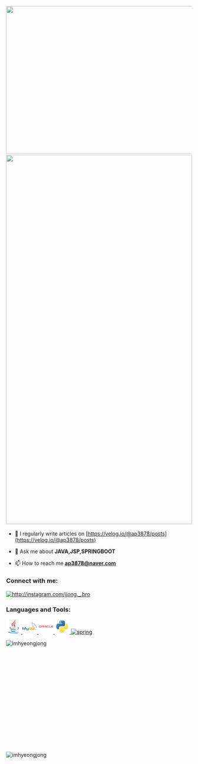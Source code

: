 <div align="center">
<img src="https://github.com/imhyeongjong/imhyeongjong/assets/85678935/ad618b6d-1e23-473a-b1d6-2f37f686c51a" height="400" width="800" />
</div>

<img width="100%" height="1000" src="https://i.pinimg.com/564x/73/b6/26/73b62685862fad394212f7e1b0d3b8af.jpg"/>

- 📝 I regularly write articles on [https://velog.io/@ap3878/posts](https://velog.io/@ap3878/posts)

- 💬 Ask me about **JAVA,JSP,SPRINGBOOT**

- 📫 How to reach me **ap3878@naver.com**

<h3 align="left">Connect with me:</h3>
<p align="left">
<a href="http://instagram.com/jjong._.bro" target="blank"><img align="center" src="https://raw.githubusercontent.com/rahuldkjain/github-profile-readme-generator/master/src/images/icons/Social/instagram.svg" alt="http://instagram.com/jjong._.bro" height="30" width="40" /></a>
</p>

<h3 align="left">Languages and Tools:</h3>
<p align="left"> <a href="https://www.java.com" target="_blank" rel="noreferrer"> <img src="https://raw.githubusercontent.com/devicons/devicon/master/icons/java/java-original.svg" alt="java" width="40" height="40"/> </a> <a href="https://www.mysql.com/" target="_blank" rel="noreferrer"> <img src="https://raw.githubusercontent.com/devicons/devicon/master/icons/mysql/mysql-original-wordmark.svg" alt="mysql" width="40" height="40"/> </a> <a href="https://www.oracle.com/" target="_blank" rel="noreferrer"> <img src="https://raw.githubusercontent.com/devicons/devicon/master/icons/oracle/oracle-original.svg" alt="oracle" width="40" height="40"/> </a> <a href="https://www.python.org" target="_blank" rel="noreferrer"> <img src="https://raw.githubusercontent.com/devicons/devicon/master/icons/python/python-original.svg" alt="python" width="40" height="40"/> </a> <a href="https://spring.io/" target="_blank" rel="noreferrer"> <img src="https://www.vectorlogo.zone/logos/springio/springio-icon.svg" alt="spring" width="40" height="40"/> </a> </p>

<p><img align="left" src="https://github-readme-stats.vercel.app/api/top-langs?username=imhyeongjong&show_icons=true&locale=en&layout=compact" alt="imhyeongjong" width="400" height="300" /></p>
<p>&nbsp;<img align="center" src="https://github-readme-stats.vercel.app/api?username=imhyeongjong&show_icons=true&locale=en" alt="imhyeongjong" width="400" height="260" /></p>

